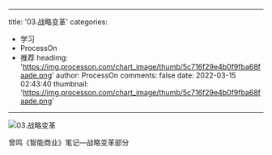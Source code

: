
---
title: '03.战略变革'
categories: 
 - 学习
 - ProcessOn
 - 推荐
headimg: 'https://img.processon.com/chart_image/thumb/5c716f29e4b0f9fba68faade.png'
author: ProcessOn
comments: false
date: 2022-03-15 02:43:40
thumbnail: 'https://img.processon.com/chart_image/thumb/5c716f29e4b0f9fba68faade.png'
---

<div>   
<img class="thumb" alt="03.战略变革" src="https://img.processon.com/chart_image/thumb/5c716f29e4b0f9fba68faade.png" referrerpolicy="no-referrer">
<p>曾鸣《智能商业》笔记—战略变革部分</p>  
</div>
            